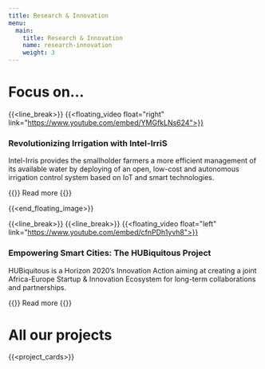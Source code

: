 ```yaml
---
title: Research & Innovation
menu:
  main:
    title: Research & Innovation
    name: research-innovation
    weight: 3
---
```


Focus on...
==============

{{<line_break>}}
{{<floating_video float="right" link="https://www.youtube.com/embed/YMGfkLNs624">}}

### Revolutionizing Irrigation with Intel-IrriS

Intel-Irris provides the smallholder farmers a more efficient management of its available water by deploying of an open, low-cost and autonomous irrigation control system based on IoT and smart technologies.

{{<button-learn-more link="intel_iris" color="blm-orange">}} Read more {{</button-learn-more>}}

{{<end_floating_image>}}

{{<line_break>}}
{{<line_break>}}
{{<floating_video float="left" link="https://www.youtube.com/embed/cfnPDh1yvh8">}}

### Empowering Smart Cities: The HUBiquitous Project

HUBiquitous is a Horizon 2020’s Innovation Action aiming at creating a joint Africa-Europe Startup & Innovation Ecosystem for long-term collaborations and partnerships. 

{{<button-learn-more link="hubiquitous" color="blm-orange">}} Read more {{</button-learn-more>}}

All our projects
============

{{<project_cards>}}

